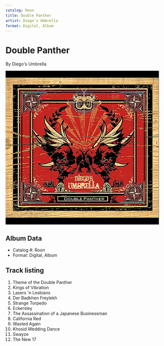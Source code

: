 ```yaml
---
catalog: Roon
title: Double Panther
artist: Diego's Umbrella
format: Digital, Album
---
```


# Double Panther

By Diego's Umbrella

![](../../assets/albumcovers/Diegos_Umbrella-Double_Panther.png)

## Album Data

- Catalog #: Roon
- Format: Digital, Album


## Track listing


1. Theme of the Double Panther
2. Kings of Vibration
3. Lasers 'n Lesbians
4. Der Badkhen Freylekh
5. Strange Torpedo
6. Eckersley
7. The Assassination of a Japanese Businessman
8. California Red
9. Wasted Again
10. Khosid Wedding Dance
11. Swayze
12. The New 17

